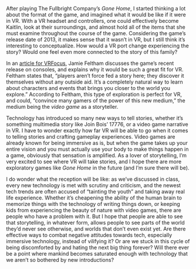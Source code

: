After playing The Fullbright Company’s *Gone Home*, I started thinking a lot about the format of the game, and imagined what it would be like if it were in VR. With a VR headset and controllers, one could effectively become Kaitlin, look at their surroundings, and almost hold all of the items that she must examine throughout the course of the game. Considering the game’s release date of 2013, it makes sense that it wasn’t in VR, but I still think it’s interesting to conceptualize. How would a VR port change experiencing the story? Would one feel even more connected to the story of this family?

In an [article for VRFocus](https://www.vrfocus.com/2016/01/make-it-a-virtual-reality-gone-home/), Jamie Feltham discusses the game’s recent release on consoles, and explains why it would be such a great fit for VR. Feltham states that, “players aren’t force fed a story here; they discover it themselves without any outside aid. It’s a completely natural way to learn about characters and events that brings you closer to the world you explore.” According to Feltham, this type of exploration is perfect for VR, and could, “convince many gamers of the power of this new medium,” the medium being the *video game* as a storyteller.

Technology has introduced so many new ways to tell stories, whether it’s something multimedia story like Join Bois’ 17776, or a video game narrative in VR. I have to wonder exactly how far VR will be able to go when it comes to telling stories and crafting gameplay experiences. Video games are already known for being immersive as is, but when the game takes up your entire vision and you must actually use your body to make things happen in a game, obviously that sensation is amplified. As a lover of storytelling, I’m very excited to see where VR will take stories, and I hope there are more exploratory games like *Gone Home* in the future (and I’m sure there will be). 

I do wonder what the reception will be like: as we’ve discussed in class, every new technology is met with scrutiny and criticism, and the newest tech trends are often accused of “tainting the youth” and taking away real life experience. Whether it’s cheapening the ability of the human brain to memorize things with the technology of writing things down, or keeping kids from experiencing the beauty of nature with video games, there are people who have a problem with it. But I hope that people are able to see that storytelling, in whatever form, allows people to see parts of the world they’d never see otherwise, and worlds that don’t even exist yet. Are there effective ways to combat negative attitudes towards tech, especially immersive technology, instead of vilifying it? Or are we stuck in this cycle of being discomforted by and hating the next big thing forever? Will there ever be a point where mankind becomes saturated enough with technology that we aren’t so bothered by new introductions? 
